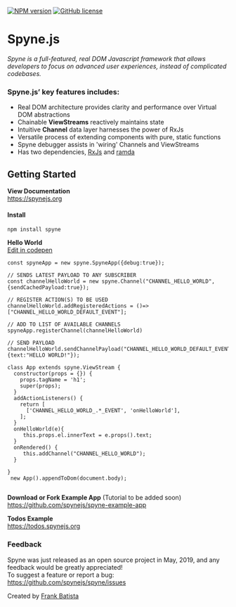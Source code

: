 [![NPM version](https://img.shields.io/npm/v/spyne.svg?longCache=true&style=flat-square)](https://www.npmjs.com/package/spyne)
[![GitHub license](https://img.shields.io/github/license/spynejs/spyne.svg?longCache=true&style=flat-square)](https://github.com/spynejs/spyne/blob/master/LICENSE)
# Spyne.js
<em>Spyne is a full-featured, real DOM Javascript framework that allows developers to focus on advanced user experiences, instead of complicated codebases.</em>

### Spyne.js’ key features includes:

* Real DOM architecture provides clarity and performance over Virtual DOM abstractions
* Chainable <b>ViewStreams</b> reactively maintains state
* Intuitive <b>Channel</b> data layer harnesses the power of RxJs
* Versatile process of extending components with pure, static functions
* Spyne debugger assists in 'wiring' Channels and ViewStreams
* Has two dependencies, [RxJs](https://rxjs-dev.firebaseapp.com) and [ramda](https://ramdajs.com)




## Getting Started ##
**View Documentation**<br/>
https://spynejs.org

#### Install ##
```
npm install spyne
```
**Hello World**<br>
[Edit in codepen](https://codepen.io/nybatista/pen/Pvvweb)
```
const spyneApp = new spyne.SpyneApp({debug:true});

// SENDS LATEST PAYLOAD TO ANY SUBSCRIBER
const channelHelloWorld = new spyne.Channel("CHANNEL_HELLO_WORLD", {sendCachedPayload:true});

// REGISTER ACTION(S) TO BE USED
channelHelloWorld.addRegisteredActions = ()=>["CHANNEL_HELLO_WORLD_DEFAULT_EVENT"];

// ADD TO LIST OF AVAILABLE CHANNELS
spyneApp.registerChannel(channelHelloWorld)

// SEND PAYLOAD
channelHelloWorld.sendChannelPayload("CHANNEL_HELLO_WORLD_DEFAULT_EVENT", {text:"HELLO WORLD!"});

class App extends spyne.ViewStream {
  constructor(props = {}) {
    props.tagName = 'h1';
    super(props);
  }
  addActionListeners() {
    return [
      ['CHANNEL_HELLO_WORLD_.*_EVENT', 'onHelloWorld'],
    ];
  }
  onHelloWorld(e){
     this.props.el.innerText = e.props().text;
  }
  onRendered() {
     this.addChannel("CHANNEL_HELLO_WORLD");
  }
 
}
 new App().appendToDom(document.body);
 
```
**Download or Fork Example App** (Tutorial to be added soon)<br/>
https://github.com/spynejs/spyne-example-app <br>

**Todos Example**<br/>
https://todos.spynejs.org</br>

### Feedback
Spyne was just released as an open source project in May, 2019, and any feedback would be greatly appreciated!<br>
To suggest a feature or report a bug: https://github.com/spynejs/spyne/issues

Created by [Frank Batista](https://frankbatista.com)
